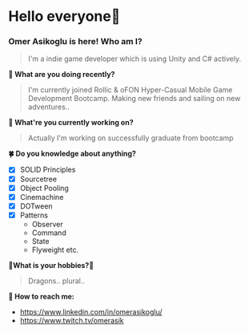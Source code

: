 # Hello everyone:mage:
### Omer Asikoglu is here! Who am I?
>I'm a indie game developer which is using Unity and C# actively.

**:tropical_fish: What are you doing recently?**
>I'm currently joined Rollic & oFON Hyper-Casual Mobile Game Development Bootcamp. Making new friends and sailing on new adventures..

**:whale2: What're you currently working on?**
>Actually I'm working on successfully graduate from bootcamp

**:four_leaf_clover: Do you knowledge about anything?**
 - [x] SOLID Principles 
 - [X] Sourcetree
 - [x] Object Pooling
 - [x] Cinemachine
 - [x] DOTween
 - [x] Patterns
   - Observer
   - Command
   - State
   - Flyweight etc.

**:dragon_face:What is your hobbies?:dragon_face:**
> Dragons.. plural..


**:angel: How to reach me:**
   - https://www.linkedin.com/in/omerasikoglu/
   - https://www.twitch.tv/omerasik
